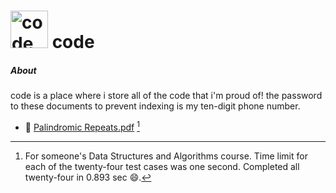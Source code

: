 # <img alt="code" src="https://bananasrlowkeygood.github.io/code/header.png" height="60"> code

##### About 

code is a place where i store all of the code that i'm proud of! the password to these documents to prevent indexing is my ten-digit phone number. 

- 📄 [ Palindromic Repeats.pdf](ewRBqe58iHMcvJNSe9DloUhSMI6JwFkh2pG0x3JoK6O92KQ98Y.pdf) [^1]

[^1]: For someone's Data Structures and Algorithms course. Time limit for each of the twenty-four test cases was one second. Completed all twenty-four in 0.893 sec :smile:. 
